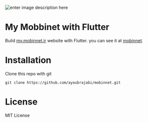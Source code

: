![enter image description here](https://s4.uupload.ir/files/group_1_%281%29_grua.png)

# My Mobbinet with Flutter

Build [my.mobinnet.ir](my.mobinnet.ir) website with Flutter. you can see it at [mobinnet](ayoubrajabi.hithub.io/mobinnet/).

# **Installation**

Clone this  repo with git


    git clone https://github.com/ayoubrajabi/mobinnet.git


# **License**

MIT License